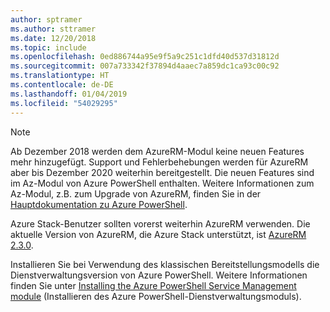 ```yaml
---
author: sptramer
ms.author: sttramer
ms.date: 12/20/2018
ms.topic: include
ms.openlocfilehash: 0ed886744a95e9f5a9c251c1dfd40d537d31812d
ms.sourcegitcommit: 007a733342f37894d4aaec7a859dc1ca93c00c92
ms.translationtype: HT
ms.contentlocale: de-DE
ms.lasthandoff: 01/04/2019
ms.locfileid: "54029295"
---
```

> [!NOTE]
> 
> Ab Dezember 2018 werden dem AzureRM-Modul keine neuen Features mehr hinzugefügt. Support und Fehlerbehebungen werden für AzureRM aber bis Dezember 2020 weiterhin bereitgestellt. Die neuen Features sind im Az-Modul von Azure PowerShell enthalten. Weitere Informationen zum Az-Modul, z.B. zum Upgrade von AzureRM, finden Sie in der [Hauptdokumentation zu Azure PowerShell](/powershell/azure).
>
> Azure Stack-Benutzer sollten vorerst weiterhin AzureRM verwenden. Die aktuelle Version von AzureRM, die Azure Stack unterstützt, ist [AzureRM 2.3.0](/powershell/azure/azurerm?view=azurermps-2.3.0).
>
> Installieren Sie bei Verwendung des klassischen Bereitstellungsmodells die Dienstverwaltungsversion von Azure PowerShell.
> Weitere Informationen finden Sie unter [Installing the Azure PowerShell Service Management module](/powershell/azure/servicemanagement/install-azure-ps) (Installieren des Azure PowerShell-Dienstverwaltungsmoduls).
